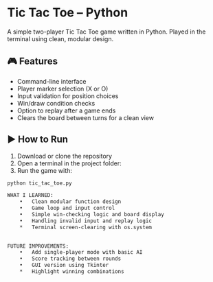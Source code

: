 # Tic Tac Toe – Python

A simple two-player Tic Tac Toe game written in Python. Played in the terminal using clean, modular design.

## 🎮 Features
- Command-line interface
- Player marker selection (X or O)
- Input validation for position choices
- Win/draw condition checks
- Option to replay after a game ends
- Clears the board between turns for a clean view

## ▶️ How to Run
1. Download or clone the repository
2. Open a terminal in the project folder:
3. Run the game with:

```bash
python tic_tac_toe.py

WHAT I LEARNED:
	•	Clean modular function design
	•	Game loop and input control
	•	Simple win-checking logic and board display
	•	Handling invalid input and replay logic
	*	Terminal screen-clearing with os.system
	

FUTURE IMPROVEMENTS:
	•	Add single-player mode with basic AI
	•	Score tracking between rounds
	•	GUI version using Tkinter
	*	Highlight winning combinations
